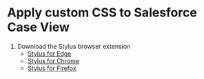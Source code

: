 # Apply custom CSS to Salesforce Case View  
1. Download the Stylus browser extension
   - [Stylus for Edge](https://microsoftedge.microsoft.com/addons/detail/stylus/lmhdocknnhdcekdmjpheenofdadnopfg)
   - [Stylus for Chrome](https://chromewebstore.google.com/detail/stylus/clngdbkpkpeebahjckkjfobafhncgmne?hl=en)
   - [Stylus for Firefox](https://addons.mozilla.org/en-US/firefox/addon/styl-us/)